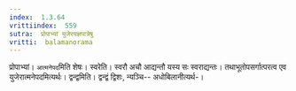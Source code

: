```yaml
---
index:  1.3.64
vrittiindex:  559
sutra:  प्रोपाभ्यां युजेरयज्ञपात्रेषु
vritti:  balamanorama 
---
```


प्रोपाभ्यां। `आत्मनेपद`मिति शेषः। स्वरेति। स्वरौ अचौ आद्यन्तौ यस्य सः स्वराद्यन्तः। तथाभूतोपसर्गात्परत्व एव युजेरात्मनेपदमित्यर्थः। द्वन्द्वमिति। द्वन्द्वं द्विशः, न्यञ्चि-- अधोबिलानीत्यर्थ-। 

